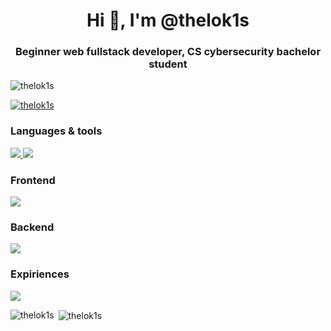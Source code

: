 <h1 align="center">Hi 👋, I'm @thelok1s</h1>
<h3 align="center">Beginner web fullstack developer, CS cybersecurity bachelor student</h3>

<p align="left"> <img src="https://komarev.com/ghpvc/?username=thelok1s&label=Profile%20views&color=0e75b6&style=flat" alt="thelok1s" /> </p>

<p align="left"> <a href="https://github.com/ryo-ma/github-profile-trophy"><img src="https://github-profile-trophy.vercel.app/?username=thelok1s&theme=onedark" alt="thelok1s" /></a> </p>

<h3 align="left">Languages & tools</h3>
<p align="left">
   <a href="https://skillicons.dev">
    <img src="https://skillicons.dev/icons?i=ts,js,html,css,py" />
    <img src="https://skillicons.dev/icons?i=bash,git,bun,npm,vite,figma,ps,postman" />
  </a>
</p>
<h3 align="left">Frontend</h3>
<p align="left">
   <a href="https://skillicons.dev">
    <img src="https://skillicons.dev/icons?i=css,html,react,nextjs,sass,tailwind,htmx" />
  </a>
</p>
<h3 align="left">Backend</h3>
<p align="left">
   <a href="https://skillicons.dev">
    <img src="https://skillicons.dev/icons?i=ts,js,nextjs,sqlite" />
  </a>
</p>
<h3 align="left">Expiriences</h3>
<p align="left">
   <a href="https://skillicons.dev">
    <img src="https://skillicons.dev/icons?i=apple,wasm,vercel,selenium,prisma,powershell,linux,kali,github,azure,cloudflare,md" />
  </a>
</p>

<p><img align="left" src="https://github-readme-stats.vercel.app/api/top-langs?username=thelok1s&show_icons=true&locale=en&layout=compact" alt="thelok1s" /></p>

<p>&nbsp;<img align="center" src="https://github-readme-stats.vercel.app/api?username=thelok1s&show_icons=true&locale=en" alt="thelok1s" /></p>
 
